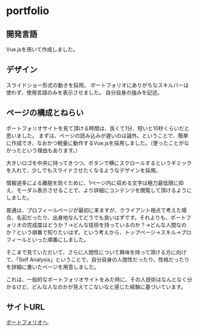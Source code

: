 # portfolio

## 開発言語
Vue.jsを用いて作成しました。

## デザイン
スライドショー形式の動きを採用。
ポートフォリオにありがちなスキルバーは使わず、使用言語のみを表示させました。
自分自身の強みを記述。

## ページの構成とねらい
ポートフォリオサイトを見て頂ける時間は、良くて1分、短いと10秒くらいだと思いました。
まずは、ページの読み込みが遅いのは論外。ということで、簡単に作成でき、なおかつ軽量に動作するVue.jsを採用しました。（使ったことがなかったという理由もあります。）

大きいロゴを中央に持ってきつつ、ボタンで横にスクロールするというギミックを入れて、少しでもスライドさせたくなるようなデザインを採用。

情報過多による離脱を防ぐために、1ページ内に収める文字は極力最低限に抑え、モーダル表示させることで、より詳細にコンテンツを閲覧して頂けるようにしました。

普通は、プロフィールページが最初に来ますが、クライアント視点で考えた場合、名前だったり、出身地なんてどうでも良いはずです。それよりも、ポートフォリオの完成度はどうか？→どんな技術を持っているのか？→どんな人間なのか？という順番で知りたいはず。という考えから、トップページ→スキル→プロフィールといった順番にしました。

そこまで見ていただいて、さらに人間性について興味を持って頂ける方に向けて、「Self Analysis」ということで、自分自身の人間性だったり、性格だったりを詳細に書いたページを用意しました。

これは、一般的なポートフォリオサイトをみた時に、その人技術はなんとなく分かるけど、どんな人なのかが見えてこないなと感じた経験に基づいています。


## サイトURL
[ポートフォリオへ](https://localhost:8080).
